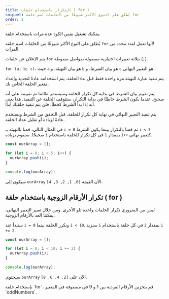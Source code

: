 ```yaml
---
title: التكرار باستخدام حلقات ( for )
snippet: يُطلق على النوع الأكثر شيوعًا من الحلقات اسم حلقة for
order: 2
---
```


يمكنك تشغيل نفس الكود عدة مرات باستخدام حلقة.

يُطلق على النوع الأكثر شيوعًا من الحلقات اسم حلقة `for` لأنها تعمل لعدد محدد من
المرات.

يتم الإعلان عن حلقات `for` بثلاثة تعبيرات اختيارية مفصولة بفواصل منقوطة (`;`).

`for (a; b; c)`، حيث `a` هو بيان التهيئة، و `b` هو بيان الشرط، و `c` هو التعبير
النهائي.

يتم تنفيذ عبارة التهيئة مرة واحدة فقط قبل بدء الحلقة. يتم استخدامه عادةً لتحديد
وإعداد متغير الحلقة الخاص بك.

يتم تقييم بيان الشرط في بداية كل تكرار للحلقة وسيستمر طالما تم تقييمه على أنه
صحيح. عندما يكون الشرط خاطئًا في بداية التكرار، ستتوقف الحلقة عن التنفيذ. هذا
يعني أنه إذا بدأ الشرط كخطأ، فلن يتم تنفيذ حلقتك أبدًا.

يتم تنفيذ التعبير النهائي في نهاية كل تكرار للحلقة، قبل التحقق من الشرط ويستخدم
عادةً لزيادة أو تقليل عداد الحلقة.

في المثال التالي، قمنا بالتهيئة بـ `i = 0` ثم قمنا بالتكرار بينما يكون الشرط
`i < 5` صحيحًا. سنقوم بزيادة `i` بمقدار `1` في كل تكرار للحلقة باستخدام `i++`
كتعبير نهائي.

```js
const ourArray = [];

for (let i = 0; i < 5; i++) {
  ourArray.push(i);
}

console.log(ourArray);
```

سيكون إلى `ourArray` الآن القيمة `[0, 1, 2, 3, 4]`.

## تكرار الأرقام الزوجية باستخدام حلقة ( for )

ليس من الضروري تكرار الحلقات واحدة تلو الأخرى. ومن خلال تغيير التعبير النهائي،
يمكننا العد بالأرقام الزوجية.

سنبدأ عند `i = 0` ونكرر الحلقة بينما `i < 10`. سنزيد `i` بمقدار `2` في كل حلقة
باستخدام `i += 2`.

```js
const ourArray = [];

for (let i = 0; i < 10; i += 2) {
  ourArray.push(i);
}

console.log(ourArray);
```

سيحتوي `ourArray` الآن على `[2، 4، 6، 8]`.

<!-- الكويز يكون عمل مصمفوفه ارقام فرديه -->
<div class="quiz">
بإستخدام حلقة `for`، قم بتخزين الأرقام الفردية بين 1 و 9 في مصفوفة في المتغير `oddNumbers`. 
</div>
